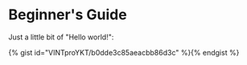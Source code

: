 # Beginner's Guide

Just a little bit of "Hello world!":

{% gist id="VINTproYKT/b0dde3c85aeacbb86d3c" %}{% endgist %}